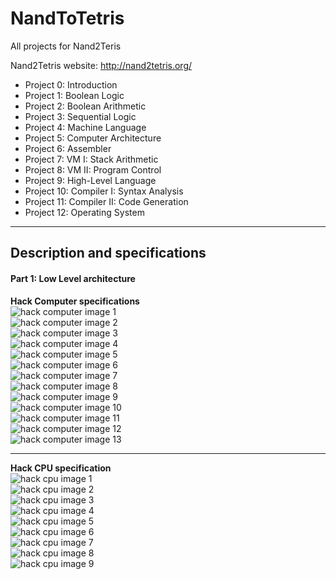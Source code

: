 # NandToTetris

All projects for Nand2Teris

Nand2Tetris website: http://nand2tetris.org/

* Project 0: Introduction 
* Project 1: Boolean Logic
* Project 2: Boolean Arithmetic
* Project 3: Sequential Logic   
* Project 4: Machine Language 
* Project 5: Computer Architecture  
* Project 6: Assembler   
* Project 7: VM I: Stack Arithmetic   
* Project 8: VM II: Program Control   
* Project 9: High-Level Language  
* Project 10: Compiler I: Syntax Analysis   
* Project 11: Compiler II: Code Generation   
* Project 12: Operating System 

<hr>  

## Description and specifications  

#### Part 1: Low Level architecture  

**Hack Computer specifications**  
![hack computer image 1](https://github.com/vaithak/NandToTetris/blob/master/images/HackComputer/hack_computer_1.png)  
![hack computer image 2](https://github.com/vaithak/NandToTetris/blob/master/images/HackComputer/hack_computer_2.png)  
![hack computer image 3](https://github.com/vaithak/NandToTetris/blob/master/images/HackComputer/hack_computer_3.png)  
![hack computer image 4](https://github.com/vaithak/NandToTetris/blob/master/images/HackComputer/hack_computer_4.png)  
![hack computer image 5](https://github.com/vaithak/NandToTetris/blob/master/images/HackComputer/hack_computer_5.png)  
![hack computer image 6](https://github.com/vaithak/NandToTetris/blob/master/images/HackComputer/hack_computer_6.png)  
![hack computer image 7](https://github.com/vaithak/NandToTetris/blob/master/images/HackComputer/hack_computer_7.png)  
![hack computer image 8](https://github.com/vaithak/NandToTetris/blob/master/images/HackComputer/hack_computer_8.png)  
![hack computer image 9](https://github.com/vaithak/NandToTetris/blob/master/images/HackComputer/hack_computer_9.png)  
![hack computer image 10](https://github.com/vaithak/NandToTetris/blob/master/images/HackComputer/hack_computer_10.png)  
![hack computer image 11](https://github.com/vaithak/NandToTetris/blob/master/images/HackComputer/hack_computer_11.png)  
![hack computer image 12](https://github.com/vaithak/NandToTetris/blob/master/images/HackComputer/hack_computer_12.png)  
![hack computer image 13](https://github.com/vaithak/NandToTetris/blob/master/images/HackComputer/hack_computer_13.png)  
<hr>  

**Hack CPU specification**  
![hack cpu image 1](https://github.com/vaithak/NandToTetris/blob/master/images/HackComputer/hack_cpu_1.png)  
![hack cpu image 2](https://github.com/vaithak/NandToTetris/blob/master/images/HackComputer/hack_cpu_2.png)  
![hack cpu image 3](https://github.com/vaithak/NandToTetris/blob/master/images/HackComputer/hack_cpu_3.png)  
![hack cpu image 4](https://github.com/vaithak/NandToTetris/blob/master/images/HackComputer/hack_cpu_4.png)  
![hack cpu image 5](https://github.com/vaithak/NandToTetris/blob/master/images/HackComputer/hack_cpu_5.png)  
![hack cpu image 6](https://github.com/vaithak/NandToTetris/blob/master/images/HackComputer/hack_cpu_6.png)  
![hack cpu image 7](https://github.com/vaithak/NandToTetris/blob/master/images/HackComputer/hack_cpu_7.png)  
![hack cpu image 8](https://github.com/vaithak/NandToTetris/blob/master/images/HackComputer/hack_cpu_8.png)  
![hack cpu image 9](https://github.com/vaithak/NandToTetris/blob/master/images/HackComputer/hack_cpu_9.png)  

